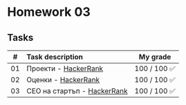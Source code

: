# Homework 03

## Tasks
| # | Task description | My grade |
| - | :--------------- | :-------: |
| 01 | Проекти - [HackerRank](https://www.hackerrank.com/contests/sda-hw-3-2023/challenges/-8) | 100 / 100 ✅ |
| 02 | Оценки - [HackerRank](https://www.hackerrank.com/contests/sda-hw-3-2023/challenges/challenge-2675) | 100 / 100 ✅ |
| 03 | CEO на стартъп - [HackerRank](https://www.hackerrank.com/contests/sda-hw-3-2023/challenges/challenge-3670) | 100 / 100 ✅ |
